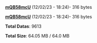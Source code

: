 [**mQB58mcU**](/data/mQB58mcU.txt) (12/02/23 - 18:24)- 316 bytes

[**mQB58mcU**](/data/mQB58mcU.txt) (12/02/23 - 18:24)- 316 bytes

**Total Datas**: 9613

**Total Size**: 64.05 MB / 64.0 MB